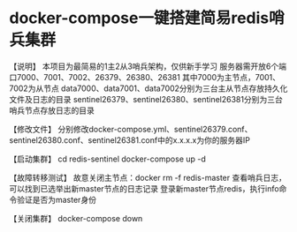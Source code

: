 # docker-compose一键搭建简易redis哨兵集群

【说明】
本项目为最简易的1主2从3哨兵架构，仅供新手学习
服务器需开放6个端口7000、7001、7002、26379、26380、26381
其中7000为主节点，7001、7002为从节点
data7000、data7001、data7002分别为三台主从节点存放持久化文件及日志的目录
sentinel26379、sentinel26380、sentinel26381分别为三台哨兵节点存放日志的目录

【修改文件】
分别修改docker-compose.yml、sentinel26379.conf、sentinel26380.conf、sentinel26381.conf中的x.x.x.x为你的服务器IP

【启动集群】
cd redis-sentinel
docker-compose up -d

【故障转移测试】
故意关闭主节点：docker rm -f redis-master
查看哨兵日志，可以找到已选举出新master节点的日志记录
登录新master节点redis，执行info命令验证是否为master身份

【关闭集群】
docker-compose down
